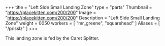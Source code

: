 +++
title = "Left Side Small Landing Zone"
type = "parts"
Thumbnail = "https://placekitten.com/200/200"
Image = "https://placekitten.com/200/200"
Description = "Left Side Small Landing Zone"
weight = 0050
workers = [
   "mr_greene",
   "squarehead"
]
Aliases = [
   "/p/lsslz"
]
+++

This landing zone is fed by the Caret Splitter.